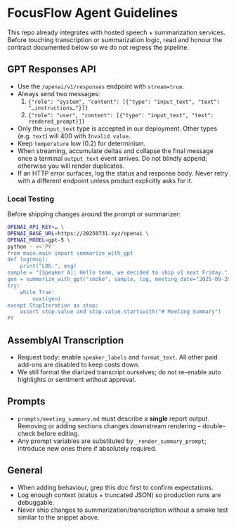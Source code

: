 # FocusFlow Agent Guidelines

This repo already integrates with hosted speech + summarization services. Before touching
transcription or summarization logic, read and honour the contract documented below so we
do not regress the pipeline.

## GPT Responses API

- Use the `/openai/v1/responses` endpoint with `stream=true`.
- Always send two messages:
  1. `{"role": "system", "content": [{"type": "input_text", "text": "…instructions…"}]}`
  2. `{"role": "user", "content": [{"type": "input_text", "text": rendered_prompt}]}`
- Only the `input_text` type is accepted in our deployment. Other types (e.g. `text`) will
  400 with `Invalid value`.
- Keep `temperature` low (0.2) for determinism.
- When streaming, accumulate deltas and collapse the final message once a terminal
  `output_text` event arrives. Do not blindly append; otherwise you will render duplicates.
- If an HTTP error surfaces, log the status and response body. Never retry with a
  different endpoint unless product explicitly asks for it.

### Local Testing

Before shipping changes around the prompt or summarizer:

```bash
OPENAI_API_KEY=… \
OPENAI_BASE_URL=https://20250731.xyz/openai \
OPENAI_MODEL=gpt-5 \
python - <<'PY'
from main.main import summarize_with_gpt
def log(msg):
    print("LOG:", msg)
sample = "[Speaker A]: Hello team, we decided to ship v1 next Friday."
gen = summarize_with_gpt("smoke", sample, log, meeting_date="2025-09-28")
try:
    while True:
        next(gen)
except StopIteration as stop:
    assert stop.value and stop.value.startswith("# Meeting Summary")
PY
```

## AssemblyAI Transcription

- Request body: enable `speaker_labels` and `format_text`. All other paid add-ons are
  disabled to keep costs down.
- We still format the diarized transcript ourselves; do not re-enable auto highlights or
  sentiment without approval.

## Prompts

- `prompts/meeting_summary.md` must describe a **single** report output. Removing or adding
  sections changes downstream rendering – double-check before editing.
- Any prompt variables are substituted by `_render_summary_prompt`; introduce new ones
  there if absolutely required.

## General

- When adding behaviour, grep this doc first to confirm expectations.
- Log enough context (status + truncated JSON) so production runs are debuggable.
- Never ship changes to summarization/transcription without a smoke test similar to the
  snippet above.
